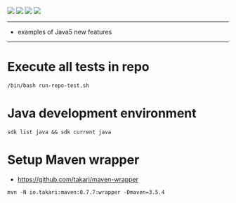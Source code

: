 ![](https://img.shields.io/badge/language-xxx-blue)
![](https://img.shields.io/badge/technology-xxx,%20xxx-blue)
![](https://img.shields.io/badge/development%20year-20xx-orange)
![](https://img.shields.io/badge/license-MIT-lightgrey)

--------------------------------------------------------------------------------

- examples of Java5 new features

--------------------------------------------------------------------------------

# Execute all tests in repo

`/bin/bash run-repo-test.sh`

# Java development environment

`sdk list java && sdk current java`

# Setup Maven wrapper

- https://github.com/takari/maven-wrapper

`mvn -N io.takari:maven:0.7.7:wrapper -Dmaven=3.5.4`
